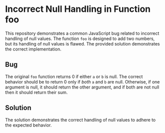 # Incorrect Null Handling in Function foo

This repository demonstrates a common JavaScript bug related to incorrect handling of null values.  The function `foo` is designed to add two numbers, but its handling of null values is flawed.  The provided solution demonstrates the correct implementation.

## Bug
The original `foo` function returns 0 if either `a` or `b` is null.  The correct behavior should be to return 0 only if *both* `a` and `b` are null. Otherwise, if one argument is null, it should return the other argument, and if both are not null then it should return their sum.

## Solution
The solution demonstrates the correct handling of null values to adhere to the expected behavior.